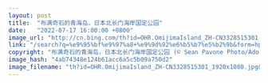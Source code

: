 ```yaml
---
layout: post
title:  "布满奇石的青海岛，日本北长门海岸国定公园"
date:   "2022-07-17 16:00:00 +0800"
image_url: "http://cn.bing.com/th?id=OHR.OmijimaIsland_ZH-CN3328515301_1920x1080.jpg&rf=LaDigue_1920x1080.jpg&pid=hp"
link: "/search?q=%e9%95%bf%e9%97%a8+%e9%9d%92%e6%b5%b7%e5%b2%9b&form=hpcapt&mkt=zh-cn"
copyright: "布满奇石的青海岛，日本北长门海岸国定公园 (© Sean Pavone Photo/Adobe Stock)"
image_hash: "4ab74348e124b61acc6a5c5b09a750d2"
image_filename: "th?id=OHR.OmijimaIsland_ZH-CN3328515301_1920x1080.jpg&rf=LaDigue_1920x1080.jpg&pid=hp"
---
```

